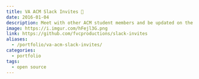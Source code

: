```yaml
---
title: VA ACM Slack Invites 👥
date: 2016-01-04
description: Meet with other ACM student members and be updated on the latest announcements to get more involved in the local tech community.
image: https://i.imgur.com/hFejl3G.png
link: https://github.com/fvcproductions/slack-invites
aliases:
  - /portfolio/va-acm-slack-invites/
categories:
  - portfolio
tags:
  - open source
---
```

